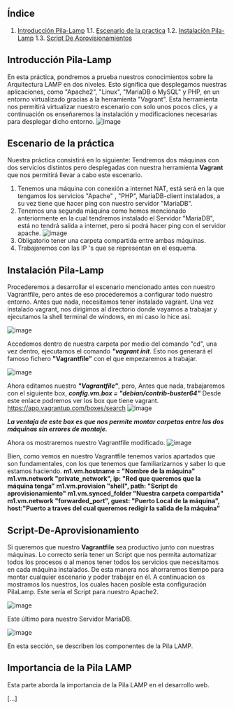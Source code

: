 
## Índice

1. [Introducción Pila-Lamp](#Introducción-Pila-Lamp)
   1.1. [Escenario de la practica](#Escenario-de-la-práctica)
   1.2. [Instalación Pila-Lamp](#Instalación-Pila-Lamp)
   1.3. [Script De Aprovisionamientos](#Script-De-Aprovisionamiento)


## Introducción Pila-Lamp

En esta práctica, pondremos a prueba nuestros conocimientos sobre la Arquitectura LAMP en dos niveles. Esto significa que desplegamos nuestras aplicaciones, como "Apache2", "Linux", "MariaDB o MySQL" y PHP, en un entorno virtualizado gracias a la herramienta "Vagrant". Esta herramienta nos permitirá virtualizar nuestro escenario con solo unos pocos clics, y a continuación os enseñaremos la instalación y modificaciones necesarias para desplegar dicho entorno.
![image](https://github.com/JBC1994/Practica_Lamp_DosNiveles_Joaquin_Blanco_Contreras/assets/120668110/b893fabd-652d-4ab7-ba1c-a7851c2531f7)


## Escenario de la práctica
Nuestra práctica consistirá en lo siguiente: Tendremos dos máquinas con dos servicios distintos pero desplegadas con nuestra herramienta **Vagrant** que nos permitirá llevar a cabo este escenario.
1) Tenemos una máquina con conexión a internet NAT, está será en la que tengamos los servicios "Apache" , "PHP", MariaDB-client instalados, a su vez tiene que hacer ping con nuestro servidor "MariaDB".
2) Tenemos una segunda máquina como hemos mencionado anteriormente en la cual tendremos instalado el Servidor "MariaDB", está no tendrá salida a internet, pero si podrá hacer ping con el servidor apache.
![image](https://github.com/JBC1994/Practica_Lamp_DosNiveles_Joaquin_Blanco_Contreras/assets/120668110/df903f78-0af6-42e8-aa14-086280cea2aa)
3) Obligatorio tener una carpeta compartida entre ambas máquinas.
4) Trabajaremos con las IP 's que se representan en el esquema.

## Instalación Pila-Lamp

Procederemos a desarrollar el escenario mencionado antes con nuestro Vagrantfile, pero antes de eso procederemos a configurar todo nuestro entorno. 
Antes que nada, necesitamos tener instalado vagrant.
Una vez instalado vagrant, nos dirigimos al directorio donde vayamos a trabajar y ejecutamos la shell terminal de windows, en mi caso lo hice así. 

![image](https://github.com/JBC1994/Practica_Lamp_DosNiveles_Joaquin_Blanco_Contreras/assets/120668110/08dd2c7c-2039-400a-9e84-f78de5cd2dac)

Accedemos dentro de nuestra carpeta por medio del comando "cd", una vez dentro, ejecutamos el comando ***"vagrant init***.
Esto nos generará el famoso fichero **"Vagrantfile"** con el que empezaremos a trabajar.

![image](https://github.com/JBC1994/Practica_Lamp_DosNiveles_Joaquin_Blanco_Contreras/assets/120668110/c16e468d-a51c-4b51-af79-2f7d04e1f3ab)

Ahora editamos nuestro ***"Vagrantfile"***, pero,
Antes que nada, trabajaremos con el siguiente box, ***config.vm.box = "debian/contrib-buster64"*** 
Desde este enlace podremos ver los box que tiene vagrant. https://app.vagrantup.com/boxes/search
![image](https://github.com/JBC1994/Practica_Lamp_DosNiveles_Joaquin_Blanco_Contreras/assets/120668110/90795c2e-3296-470c-847f-02cffe81b084)

***La ventaja de este box es que nos permite montar carpetas entre las dos máquinas sin errores de montaje.***

Ahora os mostraremos nuestro Vagrantfile modificado. 
![image](https://github.com/JBC1994/Practica_Lamp_DosNiveles_Joaquin_Blanco_Contreras/assets/120668110/1241a52a-ece2-4722-bda0-e9c7afe9479d)

Bien, como vemos en nuestro Vagrantfile tenemos varios apartados que son fundamentales, con los que tenemos que familiarizarnos y saber lo que estamos haciendo. 
	 **m1.vm.hostname = "Nombre de la máquina"
  		m1.vm.network "private_network", ip: "Red que queremos que la máquina tenga"
		m1.vm.provision "shell", path: "Script de aprovisionamiento"
		m1.vm.synced_folder "Nuestra carpeta compartida"
		m1.vm.network "forwarded_port", guest: "Puerto Local de la máquina", host:"Puerto a traves del cual queremos redigir la salida de la máquina"**
  
## Script-De-Aprovisionamiento

Si queremos que nuestro **Vagrantfile** sea productivo junto con nuestras máquinas. Lo correcto sería tener un Script que nos permita automatizar todos los procesos o al menos tener todos los servicios que necesitamos en cada máquina instalados. De esta manera nos ahorraremos tiempo para montar cualquier escenario y poder trabajar en él.
A continuacion os mostramos los nuestros, los cuales hacen posible esta configuración PilaLamp.
Este sería el Script para nuestro Apache2.

![image](https://github.com/JBC1994/Practica_Lamp_DosNiveles_Joaquin_Blanco_Contreras/assets/120668110/c8b2f2e5-a3f5-4fd5-8b85-51ef37aca3a3)

Este último para nuestro Servidor MariaDB.

![image](https://github.com/JBC1994/Practica_Lamp_DosNiveles_Joaquin_Blanco_Contreras/assets/120668110/bf91d03c-374a-4f52-bbd9-c95905fd0a88)




En esta sección, se describen los componentes de la Pila LAMP.

## Importancia de la Pila LAMP

Esta parte aborda la importancia de la Pila LAMP en el desarrollo web.

[...]
